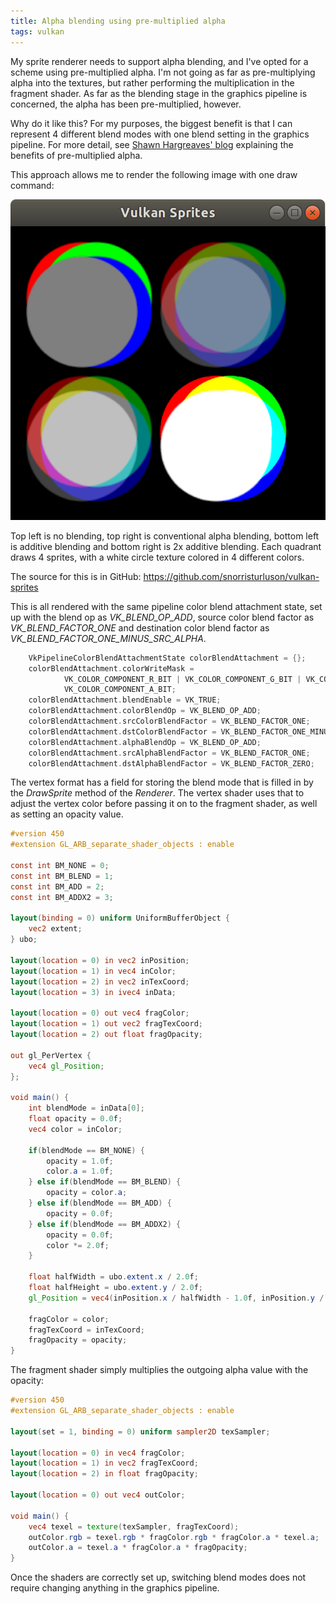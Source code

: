 ```yaml
---
title: Alpha blending using pre-multiplied alpha
tags: vulkan
---
```

My sprite renderer needs to support alpha blending, and I've opted for a scheme using
pre-multiplied alpha. I'm not going as far as pre-multiplying alpha into the textures,
but rather performing the multiplication in the fragment shader. As far as the blending
stage in the graphics pipeline is concerned, the alpha has been pre-multiplied, however.

Why do it like this? For my purposes, the biggest benefit
is that I can represent 4 different blend modes with one blend setting in the graphics
pipeline. For more detail, see
[Shawn Hargreaves' blog](https://blogs.msdn.microsoft.com/shawnhar/2009/11/06/premultiplied-alpha/)
explaining the benefits of pre-multiplied alpha.

This approach allows me to render the following image with one draw command:

![Blend modes sample](/images/BlendModesSample.png)

Top left is no blending, top right is conventional alpha blending, bottom left is
additive blending and bottom right is 2x additive blending. Each quadrant draws
4 sprites, with a white circle texture colored in 4 different colors.

The source for this is in GitHub: https://github.com/snorristurluson/vulkan-sprites 

This is all rendered with the same pipeline color blend attachment state, set up with
the blend op as *VK_BLEND_OP_ADD*, source color blend factor as *VK_BLEND_FACTOR_ONE* and
destination color blend factor as *VK_BLEND_FACTOR_ONE_MINUS_SRC_ALPHA*.

```cpp
    VkPipelineColorBlendAttachmentState colorBlendAttachment = {};
    colorBlendAttachment.colorWriteMask =
            VK_COLOR_COMPONENT_R_BIT | VK_COLOR_COMPONENT_G_BIT | VK_COLOR_COMPONENT_B_BIT |
            VK_COLOR_COMPONENT_A_BIT;
    colorBlendAttachment.blendEnable = VK_TRUE;
    colorBlendAttachment.colorBlendOp = VK_BLEND_OP_ADD;
    colorBlendAttachment.srcColorBlendFactor = VK_BLEND_FACTOR_ONE;
    colorBlendAttachment.dstColorBlendFactor = VK_BLEND_FACTOR_ONE_MINUS_SRC_ALPHA;
    colorBlendAttachment.alphaBlendOp = VK_BLEND_OP_ADD;
    colorBlendAttachment.srcAlphaBlendFactor = VK_BLEND_FACTOR_ONE;
    colorBlendAttachment.dstAlphaBlendFactor = VK_BLEND_FACTOR_ZERO;
```

The vertex format has a field for storing the blend mode that is filled in by the *DrawSprite*
method of the *Renderer*. The vertex shader uses that to adjust the vertex color before
passing it on to the fragment shader, as well as setting an opacity value.

```glsl
#version 450
#extension GL_ARB_separate_shader_objects : enable

const int BM_NONE = 0;
const int BM_BLEND = 1;
const int BM_ADD = 2;
const int BM_ADDX2 = 3;

layout(binding = 0) uniform UniformBufferObject {
    vec2 extent;
} ubo;

layout(location = 0) in vec2 inPosition;
layout(location = 1) in vec4 inColor;
layout(location = 2) in vec2 inTexCoord;
layout(location = 3) in ivec4 inData;

layout(location = 0) out vec4 fragColor;
layout(location = 1) out vec2 fragTexCoord;
layout(location = 2) out float fragOpacity;

out gl_PerVertex {
    vec4 gl_Position;
};

void main() {
    int blendMode = inData[0];
    float opacity = 0.0f;
    vec4 color = inColor;

    if(blendMode == BM_NONE) {
        opacity = 1.0f;
        color.a = 1.0f;
    } else if(blendMode == BM_BLEND) {
        opacity = color.a;
    } else if(blendMode == BM_ADD) {
        opacity = 0.0f;
    } else if(blendMode == BM_ADDX2) {
        opacity = 0.0f;
        color *= 2.0f;
    }

    float halfWidth = ubo.extent.x / 2.0f;
    float halfHeight = ubo.extent.y / 2.0f;
    gl_Position = vec4(inPosition.x / halfWidth - 1.0f, inPosition.y / halfHeight - 1.0f, 0.0, 1.0);

    fragColor = color;
    fragTexCoord = inTexCoord;
    fragOpacity = opacity;
}
```

The fragment shader simply multiplies the outgoing alpha value with the opacity:
```glsl
#version 450
#extension GL_ARB_separate_shader_objects : enable

layout(set = 1, binding = 0) uniform sampler2D texSampler;

layout(location = 0) in vec4 fragColor;
layout(location = 1) in vec2 fragTexCoord;
layout(location = 2) in float fragOpacity;

layout(location = 0) out vec4 outColor;

void main() {
    vec4 texel = texture(texSampler, fragTexCoord);
    outColor.rgb = texel.rgb * fragColor.rgb * fragColor.a * texel.a;
    outColor.a = texel.a * fragColor.a * fragOpacity;
}
```

Once the shaders are correctly set up, switching blend modes does not require changing
anything in the graphics pipeline.